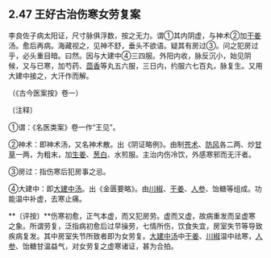 ## 2.47 王好古治伤寒女劳复案

李良佐子病太阳证，尺寸脉俱浮数，按之无力。谓①其内阴虚，与神术②加[干姜](https://www.gmzyjc.com/read/bc/bc07-0.4.0.0.0.md)汤。愈后再病。海藏视之，见神不舒，垂头不欲语。疑其有房过③。问之犯房过乎，必头重目暗。曰然。因与大建中④三四服。外阳内收，脉反沉小，始见阴候，又与已寒，加芍药、[茴香](https://www.gmzyjc.com/read/bc/bc07-0.9.0.0.0.md)等丸五六服，三日内，约服六七百丸，脉复生。又用大建中接之，大汗作而解。

（《古今医案按》卷一）

〔注释〕

①谓：《名医类案》卷一作“王见”。

②神术：即神术汤，又名神术散。出《阴证略例》。由制[苍术](https://www.gmzyjc.com/read/bc/bc04-0.0.2.0.0.md)、[防风](https://www.gmzyjc.com/read/bc/bc01-1.1.5.0.0.md)各二两、炒[甘草](https://www.gmzyjc.com/read/bc/bc17-0.1.8.0.0.md)一两，为粗末，加[生姜](https://www.gmzyjc.com/read/bc/bc01-1.1.13.0.0.md)、[葱白](https://www.gmzyjc.com/read/bc/bc01-1.1.14.0.0.md)、水煎服。主治内伤冷饮，外感寒邪而无汗者。

③房过：指伤寒后犯房事之忌。

④大建中：即[大建中汤](https://www.gmzyjc.com/read/fjx/fjx05-0.2.0.0.0.md)。出《金匮要略》。由[川椒](https://www.gmzyjc.com/read/bc/bc07-0.7.0.0.0.md)、[干姜](https://www.gmzyjc.com/read/bc/bc07-0.4.0.0.0.md)、[人参](https://www.gmzyjc.com/read/bc/bc17-0.1.1.0.0.md)、饴糖等组成。功能温中补虚，去寒止痛。

**〔评按〕**伤寒初愈，正气本虚，而又犯房劳。虚而又虚，故病重发而呈虚寒之象。所谓劳复，泛指病初愈后过早操劳，七情所伤，饮食失宜，房室失节等导致疾病复发。其中房室失节所致者即为女劳复。[大建中汤](https://www.gmzyjc.com/read/fjx/fjx05-0.2.0.0.0.md)中[干姜](https://www.gmzyjc.com/read/bc/bc07-0.4.0.0.0.md)、[川椒](https://www.gmzyjc.com/read/bc/bc07-0.7.0.0.0.md)温中祛寒，[人参](https://www.gmzyjc.com/read/bc/bc17-0.1.1.0.0.md)、饴糖甘温益气，对女劳复之虚寒诸证，甚为合拍。
